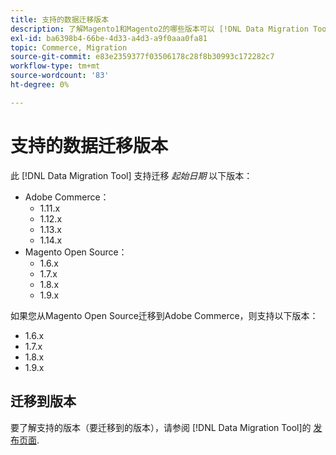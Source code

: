 ```yaml
---
title: 支持的数据迁移版本
description: 了解Magento1和Magento2的哪些版本可以 [!DNL Data Migration Tool] 支持。
exl-id: ba6398b4-66be-4d33-a4d3-a9f0aaa0fa81
topic: Commerce, Migration
source-git-commit: e83e2359377f03506178c28f8b30993c172282c7
workflow-type: tm+mt
source-wordcount: '83'
ht-degree: 0%

---
```


# 支持的数据迁移版本

此 [!DNL Data Migration Tool] 支持迁移 _起始日期_ 以下版本：

* Adobe Commerce：
   * 1.11.x
   * 1.12.x
   * 1.13.x
   * 1.14.x
* Magento Open Source：
   * 1.6.x
   * 1.7.x
   * 1.8.x
   * 1.9.x

如果您从Magento Open Source迁移到Adobe Commerce，则支持以下版本：

* 1.6.x
* 1.7.x
* 1.8.x
* 1.9.x

## 迁移到版本

要了解支持的版本（要迁移到的版本），请参阅 [!DNL Data Migration Tool]的 [发布页面](https://github.com/magento/data-migration-tool/releases).

